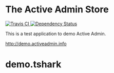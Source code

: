 # The Active Admin Store
[![Travis CI](https://img.shields.io/travis/activeadmin/activeadmin/master.svg)           ](https://travis-ci.org/activeadmin/activeadmin)
[![Dependency Status](https://gemnasium.com/badges/github.com/activeadmin/demo.activeadmin.info.svg)](https://gemnasium.com/github.com/activeadmin/demo.activeadmin.info)

This is a test application to demo Active Admin.

http://demo.activeadmin.info
# demo.tshark
